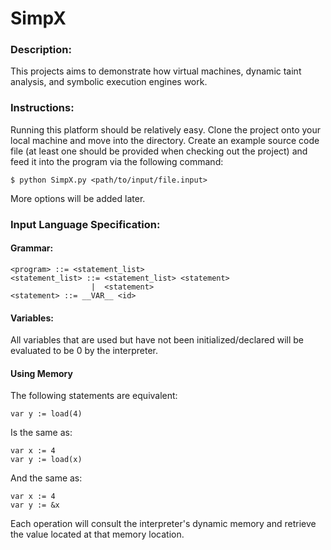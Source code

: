# SimpX


### Description:
This projects aims to demonstrate how virtual machines, dynamic taint analysis, and symbolic execution engines work.

### Instructions:
Running this platform should be relatively easy. Clone the project onto your local machine and move into the directory. Create an example source code file (at least one should be provided when checking out the project) and feed it into the program via the following command: 
	
	$ python SimpX.py <path/to/input/file.input>

More options will be added later. 

### Input Language Specification:
#### Grammar:

	<program> ::= <statement_list>
	<statement_list> ::= <statement_list> <statement>
					  |	 <statement>
	<statement> ::= __VAR__ <id>	
#### Variables:
All variables that are used but have not been initialized/declared will be evaluated to be 0 by the interpreter.

#### Using Memory
The following statements are equivalent:

	var y := load(4)

Is the same as:

	var x := 4
	var y := load(x)

And the same as:
	
	var x := 4
	var y := &x

Each operation will consult the interpreter's dynamic memory and retrieve the value located at that memory location.
